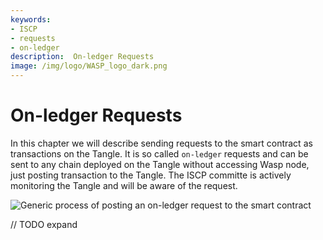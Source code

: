 ```yaml
---
keywords:
- ISCP
- requests
- on-ledger
description:  On-ledger Requests
image: /img/logo/WASP_logo_dark.png
---
```


# On-ledger Requests

In this chapter we will describe sending requests to the smart contract as transactions on the Tangle.
It is so called `on-ledger` requests and can be sent to any chain deployed on the Tangle without accessing Wasp node,
just posting transaction to the Tangle. The ISCP committe is actively monitoring the Tangle and will be aware of the request.

![Generic process of posting an on-ledger request to the smart contract](/img/tutorial/send_request.png)

// TODO expand